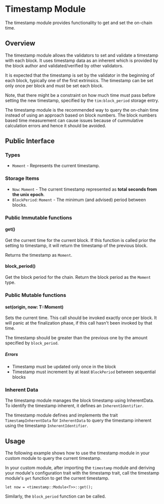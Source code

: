 # Timestamp Module

The timestamp module provides functionality to get and set the on-chain time.

## Overview

The timestamp module allows the validators to set and validate a timestamp with each block. It uses timestamp data as an inherent which is provided by the block author and validated/verified by other validators.

It is expected that the timestamp is set by the validator in the beginning of each block, typically one of the first extrinsics. The timestamp can be set only once per block and must be set each block.

Note, that there might be a constraint on how much time must pass before setting the new timestamp, specified by the `tim:block_period` storage entry.

The timestamp module is the recommended way to query the on-chain time instead of using an approach based on block numbers. The block numbers based time measurement can cause issues because of cummulative calculation errors and hence it should be avoided.

## Public Interface

### Types

* `Moment` - Represents the current timestamp.

### Storage Items

* `Now`: `Moment` - The current timestamp represented as **total seconds from the unix epoch**.
* `BlockPeriod`: `Moment` - The minimum (and advised) period between blocks.

### Public Immutable functions

#### get()

Get the current time for the current block. If this function is called prior the setting to timestamp, it will return the timestamp of the previous block.

Returns the timestamp as `Moment`.

#### block_period()

Get the block period for the chain. Return the block period as the `Moment` type.

### Public Mutable functions

#### set(origin, now: T::Moment)

Sets the current time. This call should be invoked exactly once per block. It will panic at the finalization phase, if this call hasn't been invoked by that time.

The timestamp should be greater than the previous one by the amount specified by `block_period`.

##### Errors

* Timestamp must be updated only once in the block
* Timestamp must increment by at least `BlockPeriod` between sequential blocks

### Inherent Data

The timestamp module manages the block timestamp using InherentData. To identify the timestamp inherent, it defines an `InherentIdentifier`.

The timestamp module defines and implements the trait `TimestampInherentData` for `InherentData` to query the timestamp inherent using the timestamp `InherentIdentifier`.

## Usage

The following example shows how to use the timestamp module in your custom module to query the current timestamp.

In your custom module, after importing the `timestamp` module and deriving your module's configuration trait with the timestamp trait, call the timestamp module's `get` function to get the current timestamp.

```ignore
let now = <timestamp::Module<T>>::get();
```

Similarly, the `block_period` function can be called.